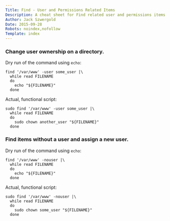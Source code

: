 ```yaml
---
Title: Find - User and Permissions Related Items
Description: A cheat sheet for Find related user and permissions items.
Author: Jack Szwergold
Date: 2015-09-28
Robots: noindex,nofollow
Template: index
---
```


### Change user ownership on a directory.

Dry run of the command using `echo`:

    find '/var/www' -user some_user |\
      while read FILENAME
      do
        echo "${FILENAME}"
      done

Actual, functional script:

    sudo find '/var/www' -user some_user |\
      while read FILENAME
      do
        sudo chown another_user "${FILENAME}"
      done

### Find items without a user and assign a new user.

Dry run of the command using `echo`:

    find '/var/www' -nouser |\
      while read FILENAME
      do
        echo "${FILENAME}"
      done

Actual, functional script:

    sudo find '/var/www' -nouser |\
      while read FILENAME
      do
        sudo chown some_user "${FILENAME}"
      done
